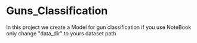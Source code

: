 # Guns_Classification
In this project we create a Model for gun classification
if you use NoteBook only change "data_dir" to yours dataset path
